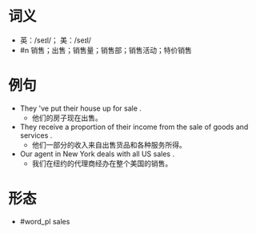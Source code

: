 # 词义
- 英：/seɪl/； 美：/seɪl/
- #n 销售；出售；销售量；销售部；销售活动；特价销售
# 例句
- They 've put their house up for sale .
	- 他们的房子现在出售。
- They receive a proportion of their income from the sale of goods and services .
	- 他们一部分的收入来自出售货品和各种服务所得。
- Our agent in New York deals with all US sales .
	- 我们在纽约的代理商经办在整个美国的销售。
# 形态
- #word_pl sales

